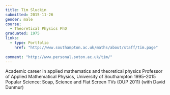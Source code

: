 ```yaml
---
title: Tim Sluckin
submitted: 2015-11-26
gender: male
course:
  - Theoretical Physics PhD
graduated: 1975
links:
  - type: Portfolio
    href: "http://www.southampton.ac.uk/maths/about/staff/tim.page"
    
comment: "http://www.personal.soton.ac.uk/tim/"
---
```


Academic career in applied mathematics and theoretical physics
Professor of Applied Mathematical Physics, University of Southampton 1995-2015
Popular Science: Soap, Science and Flat Screen TVs (OUP 2011) (with David Dunmur)









